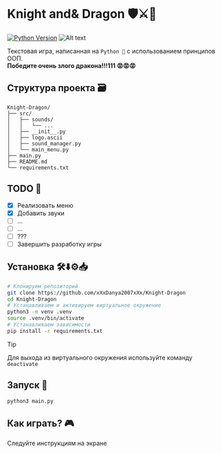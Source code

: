 # Knight and& Dragon 🛡️⚔️🐉
[![Python Version](https://img.shields.io/badge/python-3.10+-blue.svg)](https://www.python.org/downloads/)
![Alt text](https://files.catbox.moe/05ibys.png "Demo")

Текстовая игра, написанная на `Python 🐍` с использованием принципов ООП.  
**Победите очень злого дракона!!!111 😡😡😡**

## Структура проекта 🗃️
```
Knight-Dragon/
├── src/
│   ├── sounds/
│   │   └── ...
│   ├── __init__.py
│   ├── logo.ascii
│   ├── sound_manager.py
│   └── main_menu.py
├── main.py
├── README.md
└── requirements.txt
```

## TODO 🎯
- [x] Реализовать меню
- [x] Добавить звуки
- [ ] ...
- [ ] ...
- [ ] ???
- [ ] Завершить разработку игры

## Установка 🛠️⬇️⚙️📥
```sh
# Клонируем репозиторий
git clone https://github.com/xXxDanya2007xXx/Knight-Dragon
cd Knight-Dragon
# Устанавливаем и активируем виртуальное окружение
python3 -m venv .venv
source .venv/bin/activate
# Устанавливаем зависимости
pip install -r requirements.txt
```

> [!TIP]
> Для выхода из виртуального окружения используйте команду `deactivate`

## Запуск 🚀
```sh
python3 main.py
```

## Как играть? 🎮
Следуйте инструкциям на экране
